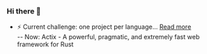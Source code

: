 ### Hi there 👋

- ⚡ Current challenge: one project per language... [Read more](https://github.com/rashid2003/rashid2003/blob/main/one_project_per_language.md)	
-- Now: Actix - A powerful, pragmatic, and extremely fast web framework for Rust

<!--
**rashid2003/rashid2003** is a ✨ _special_ ✨ repository because its `README.md` (this file) appears on your GitHub profile.

Here are some ideas to get you started:

- 🔭 I’m currently working on ...
- 🌱 I’m currently learning ...
- 👯 I’m looking to collaborate on ...
- 🤔 I’m looking for help with ...
- 💬 Ask me about ...
- 📫 How to reach me: ...
- 😄 Pronouns: ...
- ⚡ Fun fact: ...
-->
